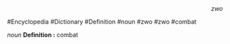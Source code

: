 
<div align="right"><i>zwo</i></div>

#Encyclopedia #Dictionary #Definition #noun #zwo #zwo #combat

*noun*
**Definition :** combat